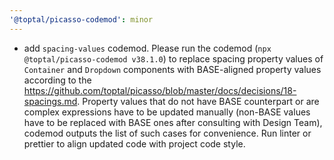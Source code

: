 ```yaml
---
'@toptal/picasso-codemod': minor
---
```


- add `spacing-values` codemod. Please run the codemod (`npx @toptal/picasso-codemod v38.1.0`) to replace spacing property values of `Container` and `Dropdown` components with BASE-aligned property values according to the https://github.com/toptal/picasso/blob/master/docs/decisions/18-spacings.md. Property values that do not have BASE counterpart or are complex expressions have to be updated manually (non-BASE values have to be replaced with BASE ones after consulting with Design Team), codemod outputs the list of such cases for convenience. Run linter or prettier to align updated code with project code style.

